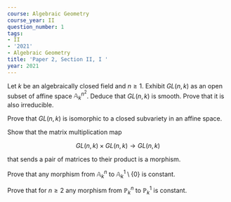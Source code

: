 ```yaml
---
course: Algebraic Geometry
course_year: II
question_number: 1
tags:
- II
- '2021'
- Algebraic Geometry
title: 'Paper 2, Section II, I '
year: 2021
---
```




Let $k$ be an algebraically closed field and $n \geqslant 1$. Exhibit $G L(n, k)$ as an open subset of affine space $\mathbb{A}_{k}^{n^{2}}$. Deduce that $G L(n, k)$ is smooth. Prove that it is also irreducible.

Prove that $G L(n, k)$ is isomorphic to a closed subvariety in an affine space.

Show that the matrix multiplication map

$$G L(n, k) \times G L(n, k) \rightarrow G L(n, k)$$

that sends a pair of matrices to their product is a morphism.

Prove that any morphism from $\mathbb{A}_{k}^{n}$ to $\mathbb{A}_{k}^{1}\setminus\{0\}$ is constant.

Prove that for $n \geqslant 2$ any morphism from $\mathbb{P}_{k}^{n}$ to $\mathbb{P}_{k}^{1}$ is constant.
